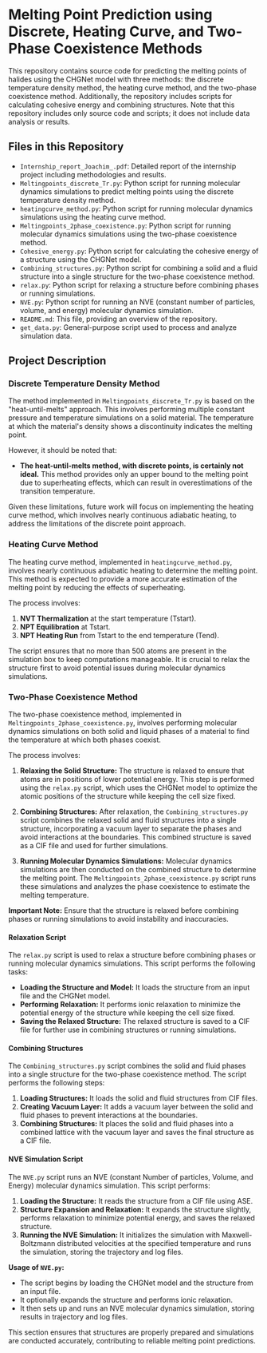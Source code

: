 # Melting Point Prediction using Discrete, Heating Curve, and Two-Phase Coexistence Methods

This repository contains source code for predicting the melting points of halides using the CHGNet model with three methods: the discrete temperature density method, the heating curve method, and the two-phase coexistence method. Additionally, the repository includes scripts for calculating cohesive energy and combining structures. Note that this repository includes only source code and scripts; it does not include data analysis or results.

## Files in this Repository

- `Internship_report_Joachim_.pdf`: Detailed report of the internship project including methodologies and results.
- `Meltingpoints_discrete_Tr.py`: Python script for running molecular dynamics simulations to predict melting points using the discrete temperature density method.
- `heatingcurve_method.py`: Python script for running molecular dynamics simulations using the heating curve method.
- `Meltingpoints_2phase_coexistence.py`: Python script for running molecular dynamics simulations using the two-phase coexistence method.
- `Cohesive_energy.py`: Python script for calculating the cohesive energy of a structure using the CHGNet model.
- `Combining_structures.py`: Python script for combining a solid and a fluid structure into a single structure for the two-phase coexistence method.
- `relax.py`: Python script for relaxing a structure before combining phases or running simulations.
- `NVE.py`: Python script for running an NVE (constant number of particles, volume, and energy) molecular dynamics simulation.
- `README.md`: This file, providing an overview of the repository.
- `get_data.py`: General-purpose script used to process and analyze simulation data.

## Project Description

### Discrete Temperature Density Method

The method implemented in `Meltingpoints_discrete_Tr.py` is based on the "heat-until-melts" approach. This involves performing multiple constant pressure and temperature simulations on a solid material. The temperature at which the material's density shows a discontinuity indicates the melting point.

However, it should be noted that:

- **The heat-until-melts method, with discrete points, is certainly not ideal.** This method provides only an upper bound to the melting point due to superheating effects, which can result in overestimations of the transition temperature.

Given these limitations, future work will focus on implementing the heating curve method, which involves nearly continuous adiabatic heating, to address the limitations of the discrete point approach.

### Heating Curve Method

The heating curve method, implemented in `heatingcurve_method.py`, involves nearly continuous adiabatic heating to determine the melting point. This method is expected to provide a more accurate estimation of the melting point by reducing the effects of superheating.

The process involves:

1. **NVT Thermalization** at the start temperature (Tstart).
2. **NPT Equilibration** at Tstart.
3. **NPT Heating Run** from Tstart to the end temperature (Tend).

The script ensures that no more than 500 atoms are present in the simulation box to keep computations manageable. It is crucial to relax the structure first to avoid potential issues during molecular dynamics simulations.

### Two-Phase Coexistence Method

The two-phase coexistence method, implemented in `Meltingpoints_2phase_coexistence.py`, involves performing molecular dynamics simulations on both solid and liquid phases of a material to find the temperature at which both phases coexist.

The process involves:

1. **Relaxing the Solid Structure:** The structure is relaxed to ensure that atoms are in positions of lower potential energy. This step is performed using the `relax.py` script, which uses the CHGNet model to optimize the atomic positions of the structure while keeping the cell size fixed.

2. **Combining Structures:** After relaxation, the `Combining_structures.py` script combines the relaxed solid and fluid structures into a single structure, incorporating a vacuum layer to separate the phases and avoid interactions at the boundaries. This combined structure is saved as a CIF file and used for further simulations.

3. **Running Molecular Dynamics Simulations:** Molecular dynamics simulations are then conducted on the combined structure to determine the melting point. The `Meltingpoints_2phase_coexistence.py` script runs these simulations and analyzes the phase coexistence to estimate the melting temperature.

**Important Note:** Ensure that the structure is relaxed before combining phases or running simulations to avoid instability and inaccuracies.

#### Relaxation Script

The `relax.py` script is used to relax a structure before combining phases or running molecular dynamics simulations. This script performs the following tasks:

- **Loading the Structure and Model:** It loads the structure from an input file and the CHGNet model.
- **Performing Relaxation:** It performs ionic relaxation to minimize the potential energy of the structure while keeping the cell size fixed.
- **Saving the Relaxed Structure:** The relaxed structure is saved to a CIF file for further use in combining structures or running simulations.

#### Combining Structures

The `Combining_structures.py` script combines the solid and fluid phases into a single structure for the two-phase coexistence method. The script performs the following steps:

1. **Loading Structures:** It loads the solid and fluid structures from CIF files.
2. **Creating Vacuum Layer:** It adds a vacuum layer between the solid and fluid phases to prevent interactions at the boundaries.
3. **Combining Structures:** It places the solid and fluid phases into a combined lattice with the vacuum layer and saves the final structure as a CIF file.

#### NVE Simulation Script

The `NVE.py` script runs an NVE (constant Number of particles, Volume, and Energy) molecular dynamics simulation. This script performs:

1. **Loading the Structure:** It reads the structure from a CIF file using ASE.
2. **Structure Expansion and Relaxation:** It expands the structure slightly, performs relaxation to minimize potential energy, and saves the relaxed structure.
3. **Running the NVE Simulation:** It initializes the simulation with Maxwell-Boltzmann distributed velocities at the specified temperature and runs the simulation, storing the trajectory and log files.

**Usage of `NVE.py`:**

- The script begins by loading the CHGNet model and the structure from an input file.
- It optionally expands the structure and performs ionic relaxation.
- It then sets up and runs an NVE molecular dynamics simulation, storing results in trajectory and log files.

This section ensures that structures are properly prepared and simulations are conducted accurately, contributing to reliable melting point predictions.
